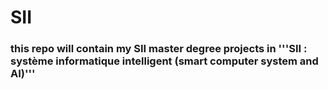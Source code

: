 # SII

### this repo will contain my SII master degree projects in '''SII : système informatique intelligent (smart computer system and AI)''' 